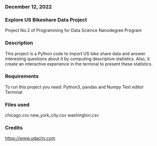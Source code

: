 

### December 12, 2022

### Explore US Bikeshare Data Project
Project No.2 of Programming for Data Science Nanodegree Program

### Description
This project is a Python code to import US bike share data and answer interesting questions about it by computing descriptive statistics. Also, it create an interactive experience in the terminal to present these statistics.

### Requirements
To run this project you need:
Python3, pandas and Numpy
Text editor
Terminal 

### Files used
chicago.csv
new_york_city.csv
washington.csv

### Credits
https://www.udacity.com
